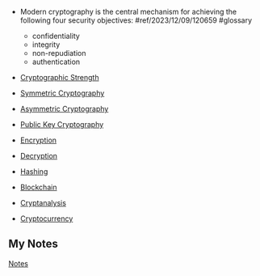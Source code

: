 - Modern cryptography is the central mechanism for achieving the following four security objectives: #ref/2023/12/09/120659 #glossary
	- confidentiality
	- integrity
	- non-repudiation
	- authentication

- [Cryptographic Strength](cryptographic-strength.md)
- [Symmetric Cryptography](symmetric-cryptography.md)
- [Asymmetric Cryptography](asymmetric-cryptography.md)
- [Public Key Cryptography](public-key-cryptography.md)
- [Encryption](encryption.md)
- [Decryption](decryption.md)
- [Hashing](hashing.md)
- [Blockchain](blockchain.md)
- [Cryptanalysis](cryptanalysis.md)
- [Cryptocurrency](crypto-currency.md)
## My Notes
[Notes](mynotes/cryptography-notes.md)
